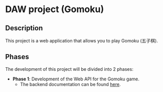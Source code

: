 # DAW project (Gomoku)

## Description
This project is a web application that allows you to play Gomoku (五子棋).

## Phases

The development of this project will be divided into 2 phases:

* **Phase 1**: Development of the Web API for the Gomoku game.
  * The backend documentation can be found [here](code/jvm/README.md).